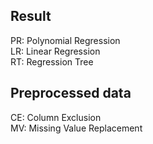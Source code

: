## Result
PR: Polynomial Regression<br/>
LR: Linear Regression<br/>
RT: Regression Tree

## Preprocessed data
CE: Column Exclusion<br/>
MV: Missing Value Replacement